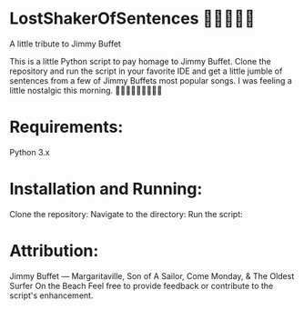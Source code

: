 # LostShakerOfSentences 🍍🌺🦩🥥🍉
A little tribute to Jimmy Buffet

This is a little Python script to pay homage to Jimmy Buffet. 
Clone the repository and run the script in your favorite IDE 
and get a little jumble of sentences from a few of Jimmy Buffets 
most popular songs. I was feeling a little nostalgic this morning. 
🥥🌴🌺🌞🌸🐚🦀🌊🪸

# Requirements:

Python 3.x

# Installation and Running:

Clone the repository:
Navigate to the directory:
Run the script:

# Attribution:
Jimmy Buffet — Margaritaville, Son of A Sailor, Come Monday, & The Oldest Surfer On the Beach
Feel free to provide feedback or contribute to the script's enhancement.
